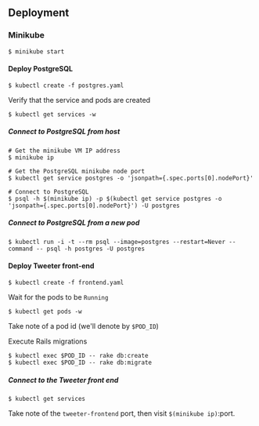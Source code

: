## Deployment

### Minikube

```
$ minikube start
```

#### Deploy PostgreSQL

```
$ kubectl create -f postgres.yaml
```

Verify that the service and pods are created

```
$ kubectl get services -w
```

##### Connect to PostgreSQL from host

```
# Get the minikube VM IP address
$ minikube ip

# Get the PostgreSQL minikube node port
$ kubectl get service postgres -o 'jsonpath={.spec.ports[0].nodePort}'

# Connect to PostgreSQL
$ psql -h $(minikube ip) -p $(kubectl get service postgres -o 'jsonpath={.spec.ports[0].nodePort}') -U postgres
```

##### Connect to PostgreSQL from a new pod

```
$ kubectl run -i -t --rm psql --image=postgres --restart=Never --command -- psql -h postgres -U postgres
```

#### Deploy Tweeter front-end

```
$ kubectl create -f frontend.yaml
```

Wait for the pods to be `Running`

```
$ kubectl get pods -w
```

Take note of a pod id (we'll denote by `$POD_ID`)

Execute Rails migrations

```
$ kubectl exec $POD_ID -- rake db:create
$ kubectl exec $POD_ID -- rake db:migrate
```

##### Connect to the Tweeter front end

```
$ kubectl get services
```

Take note of the `tweeter-frontend` port, then visit `$(minikube ip)`:port.
